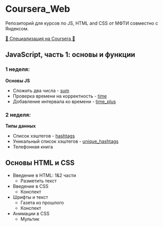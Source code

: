 # Coursera_Web
Репозиторий для курсов по JS, HTML and CSS от МФТИ совместно с Яндексом. 

[🧩 Специализация на Coursera 🧩](https://www.coursera.org/specializations/razrabotka-interfeysov)

## JavaScript, часть 1: основы и функции
### 1 неделя:
**Основы JS**
- Сложить два числа - [sum](https://github.com/r-vvch/Coursera_Web/tree/master/JS_part_1/1_week/sum "Перейти к расположению")
- Проверка времени на корректность - [time](https://github.com/r-vvch/Coursera_Web/tree/master/JS_part_1/1_week/time "Перейти к расположению")
- Добавление интервала ко времени - [time_plus](https://github.com/r-vvch/Coursera_Web/tree/master/JS_part_1/1_week/time_plus "Перейти к расположению")

### 2 неделя:
**Типы данных**
- Список хэштегов - [hashtags](https://github.com/r-vvch/Coursera_Web/tree/master/JS_part_1/2_week/hashtags "Перейти к расположению")
- Уникальный список хэштегов - [unique_hashtags](https://github.com/r-vvch/Coursera_Web/tree/master/JS_part_1/2_week/unique_hashtags "Перейти к расположению")
- Телефонная книга


## Основы HTML и CSS
- Введение в HTML: 1&2 части
  - Разметить текст
- Введение в CSS
  - Конспект
- Шрифты и текст
  - Газета из прошлого
  - Конспект
- Анимации в CSS
  - Мультик
    

